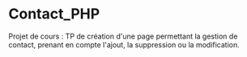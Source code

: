 # Contact_PHP
Projet de cours : TP de création d'une page permettant la gestion de contact, prenant en compte l'ajout, la suppression ou la modification.
